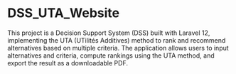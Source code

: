 # DSS_UTA_Website
This project is a Decision Support System (DSS) built with Laravel 12, implementing the UTA (UTilités Additives) method to rank and recommend alternatives based on multiple criteria. The application allows users to input alternatives and criteria, compute rankings using the UTA method, and export the result as a downloadable PDF.
